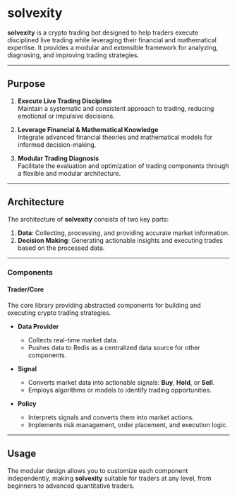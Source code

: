 
# solvexity

**solvexity** is a crypto trading bot designed to help traders execute disciplined live trading while leveraging their financial and mathematical expertise. It provides a modular and extensible framework for analyzing, diagnosing, and improving trading strategies.

---

## Purpose

1. **Execute Live Trading Discipline**  
   Maintain a systematic and consistent approach to trading, reducing emotional or impulsive decisions.

2. **Leverage Financial & Mathematical Knowledge**  
   Integrate advanced financial theories and mathematical models for informed decision-making.

3. **Modular Trading Diagnosis**  
   Facilitate the evaluation and optimization of trading components through a flexible and modular architecture.

---

## Architecture

The architecture of **solvexity** consists of two key parts:  
1. **Data**: Collecting, processing, and providing accurate market information.  
2. **Decision Making**: Generating actionable insights and executing trades based on the processed data.

---

### Components

#### **Trader/Core**  
The core library providing abstracted components for building and executing crypto trading strategies.

- **Data Provider**  
  - Collects real-time market data.  
  - Pushes data to Redis as a centralized data source for other components.  

- **Signal**  
  - Converts market data into actionable signals: **Buy**, **Hold**, or **Sell**.  
  - Employs algorithms or models to identify trading opportunities.

- **Policy**  
  - Interprets signals and converts them into market actions.  
  - Implements risk management, order placement, and execution logic.

---

## Usage

The modular design allows you to customize each component independently, making **solvexity** suitable for traders at any level, from beginners to advanced quantitative traders.
